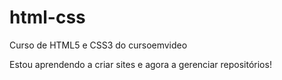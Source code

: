# html-css
 Curso de HTML5 e CSS3 do cursoemvideo 

Estou aprendendo a criar sites e agora a gerenciar repositórios! 